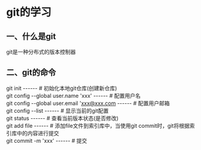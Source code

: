# git的学习
## 一、什么是git
git是一种分布式的版本控制器

## 二、git的命令
git init    ------    # 初始化本地git仓库(创建新仓库)<br/>
git config --global user.name 'xxx'  ------  # 配置用户名<br/>
git config --global user.email 'xxx@xxx.com ------ # 配置用户邮箱<br/>
git config --list ------ # 显示当前的git配置<br/>
git status  ------  # 查看当前版本状态(是否修改)<br/>
git add file    ------  # 添加file文件到索引库中，当使用git commit时，git将根据索引库中的内容进行提交<br/>
git commit -m 'xxx' ------  # 提交